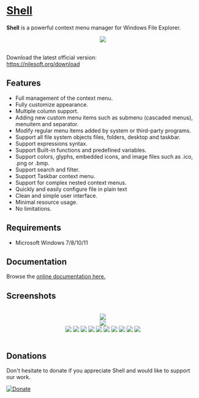 # [Shell](https://nilesoft.org)
**Shell** is a powerful context menu manager for Windows File Explorer.

<p align="center">
 <img src="https://www.nilesoft.org/images/logo-256.png">
 <br>
 <br>
</p>

Download the latest official version:  
https://nilesoft.org/download

Features
------------------
* Full management of the context menu.
* Fully customize appearance.
* Multiple column support.
* Adding new custom menu items such as submenu (cascaded menus), menuitem and separator.
* Modify regular menu items added by system or third-party programs.
* Support all file system objects files, folders, desktop and taskbar.
* Support expressions syntax.
* Support Built-in functions and predefined variables.
* Support colors, glyphs, embedded icons, and image files such as .ico, .png or .bmp.
* Support search and filter.
* Support Taskbar context menu.
* Support for complex nested context menus.
* Quickly and easily configure file in plain text
* Clean and simple user interface.
* Minimal resource usage.
* No limitations.


Requirements
------------------
  * Microsoft Windows 7/8/10/11 


Documentation
------------------
Browse the [online documentation here.](https://nilesoft.org/docs)


Screenshots
------------------
<p align="center">
 <br><img src="https://www.nilesoft.org/images/screenshots/dev.png">
 <br><img src="https://www.nilesoft.org/images/screenshots/fm.png">
 <br><img src="https://www.nilesoft.org/images/screenshots/desktop.png">
 <img src="https://www.nilesoft.org/images/screenshots/ss1.png">
 <img src="https://www.nilesoft.org/images/screenshots/ss2.png">
 <img src="https://www.nilesoft.org/images/screenshots/ss3.png">
 <img src="https://www.nilesoft.org/images/screenshots/ss4.png">
 <img src="https://www.nilesoft.org/images/screenshots/ss5.png">
 <img src="https://www.nilesoft.org/images/screenshots/ss6.png">
 <img src="https://www.nilesoft.org/images/screenshots/ss7.png">
 <img src="https://nilesoft.org/images/screenshots/columns.png">
 <img src="https://nilesoft.org/images/screenshots/colors.png">
 <br>
 <br>
</p>

Donations
------------------
Don't hesitate to donate if you appreciate Shell and would like to support our work.  

[![Donate](https://img.shields.io/badge/Donate-PayPal-blue.svg)](https://www.paypal.me/nilesoft)
